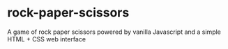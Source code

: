 # rock-paper-scissors
A game of rock paper scissors powered by vanilla Javascript and a simple HTML + CSS web interface
